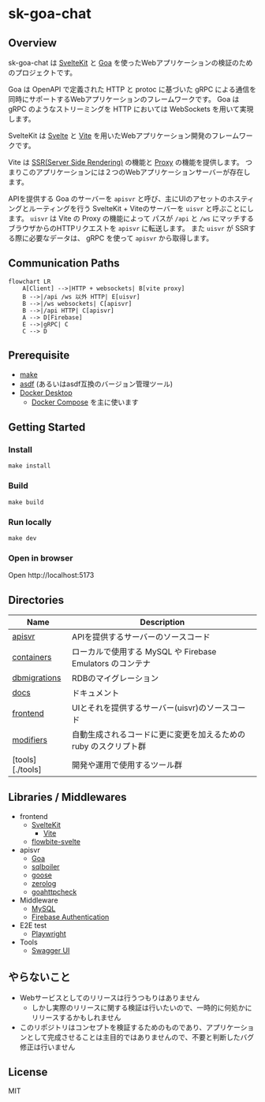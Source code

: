 # sk-goa-chat

## Overview

sk-goa-chat は [SvelteKit](https://kit.svelte.dev/) と [Goa](https://goa.design/) を使ったWebアプリケーションの検証のためのプロジェクトです。

Goa は OpenAPI で定義された HTTP と protoc に基づいた gRPC による通信を同時にサポートするWebアプリケーションのフレームワークです。 
Goa は gRPC のようなストリーミングを HTTP においては WebSockets を用いて実現します。

SvelteKit は [Svelte](https://svelte.dev/) と [Vite](https://vitejs.dev/) を用いたWebアプリケーション開発のフレームワークです。

Vite は [SSR(Server Side Rendering)](https://ja.vitejs.dev/guide/ssr.html) の機能と [Proxy](https://ja.vitejs.dev/config/server-options.html#server-proxy) の機能を提供します。
つまりこのアプリケーションには２つのWebアプリケーションサーバーが存在します。


APIを提供する Goa のサーバーを `apisvr` と呼び、主にUIのアセットのホスティングとルーティングを行う SvelteKit + Viteのサーバーを `uisvr` と呼ぶことにします。
`uisvr` は Vite の Proxy の機能によって パスが `/api` と `/ws` にマッチするブラウザからのHTTPリクエストを `apisvr` に転送します。
また `uisvr` が SSRする際に必要なデータは、 gRPC を使って `apisvr` から取得します。

## Communication Paths

```mermaid
flowchart LR
    A[Client] -->|HTTP + websockets| B[vite proxy]
    B -->|/api /ws 以外 HTTP| E[uisvr]
    B -->|/ws websockets| C[apisvr]
    B -->|/api HTTP| C[apisvr]
    A --> D[Firebase]
    E -->|gRPC| C
    C --> D
```

## Prerequisite

- [make](https://www.gnu.org/software/make/manual/make.html)
- [asdf](https://asdf-vm.com/) (あるいはasdf互換のバージョン管理ツール)
- [Docker Desktop](https://www.docker.com/ja-jp/products/docker-desktop/)
    - [Docker Compose](https://docs.docker.com/compose/) を主に使います


## Getting Started

### Install

```
make install
```

### Build

```
make build
```

### Run locally

```
make dev
```

### Open in browser

Open http://localhost:5173 

## Directories

Name                            | Description
--------------------------------|------------------
[apisvr](./apisvr/)             | APIを提供するサーバーのソースコード
[containers](./containers/)     | ローカルで使用する MySQL や Firebase Emulators のコンテナ
[dbmigrations](./dbmigrations/) | RDBのマイグレーション
[docs](./docs/)                 | ドキュメント
[frontend](./frontend/)         | UIとそれを提供するサーバー(uisvr)のソースコード
[modifiers](./modifiers/)       | 自動生成されるコードに更に変更を加えるための ruby のスクリプト群
[tools][./tools]                | 開発や運用で使用するツール群


## Libraries / Middlewares

- frontend
  - [SvelteKit](https://kit.svelte.dev/)
      - [Vite](https://vitejs.dev/)
  - [flowbite-svelte](https://flowbite-svelte.com/)
- apisvr
  - [Goa](https://goa.design/)
  - [sqlboiler](https://github.com/volatiletech/sqlboiler)
  - [goose](https://github.com/pressly/goose)
  - [zerolog](https://github.com/rs/zerolog)
  - [goahttpcheck](https://github.com/ikawaha/goahttpcheck)
- Middleware
  - [MySQL](https://www.mysql.com/)
  - [Firebase Authentication](https://firebase.google.com/docs/auth?hl=ja)
- E2E test
  - [Playwright](https://playwright.dev/)
- Tools
  - [Swagger UI](https://swagger.io/tools/swagger-ui/)

## やらないこと

- Webサービスとしてのリリースは行うつもりはありません
    - しかし実際のリリースに関する検証は行いたいので、一時的に何処かにリリースするかもしれません
- このリポジトリはコンセプトを検証するためのものであり、アプリケーションとして完成させることは主目的ではありませんので、不要と判断したバグ修正は行いません

## License

MIT
